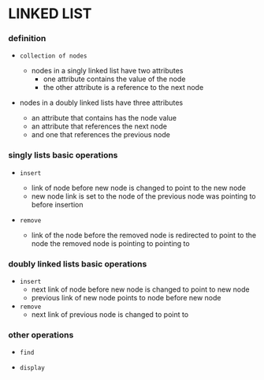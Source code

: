 # LINKED LIST
### definition
   - `collection of nodes`
      - nodes in a singly linked list have two attributes
         - one attribute contains the value of the node
         - the other attribute is a reference to the next node

  - nodes in a doubly linked lists have three attributes
      - an attribute that contains has the node value
      - an attribute that references the next node
      - and one that references the previous node


### singly lists basic operations
- `insert`
   - link of node before new node is changed to point to the new node
   - new node link is set to the node of the previous node was pointing to before insertion


- `remove`  
   -  link of the node before the removed node is redirected to point to the node the removed node is pointing to pointing to


### doubly linked lists basic operations
- `insert`
   - next link of node before new node is changed to point to new node
   - previous link of new node points to node before new node
- `remove`
   - next link of previous node is changed to point to

### other operations
- `find`

- `display`
